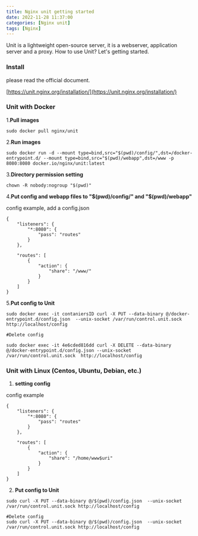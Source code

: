 ```yaml
---
title: Nginx unit getting started
date: 2022-11-28 11:37:00 
categories: [Nginx unit]
tags: [Nginx]
---
```


Unit is a lightweight open-source server, it is a webserver, application server and a proxy. How to use Unit? Let's getting started.

### Install

please read the official document.

[https://unit.nginx.org/installation/](https://unit.nginx.org/installation/)

### Unit with Docker

1.**Pull images**

```
sudo docker pull nginx/unit
```

2.**Run images**

```
sudo docker run -d --mount type=bind,src="$(pwd)/config/",dst=/docker-entrypoint.d/ --mount type=bind,src="$(pwd)/webapp",dst=/www -p 8080:8080 docker.io/nginx/unit:latest
```

3.**Directory permission setting**

```
chown -R nobody:nogroup "$(pwd)"
```

4.**Put config and webapp files to "$(pwd)/config/" and "$(pwd)/webapp"**

config example, add a config.json

```
{
    "listeners": {
        "*:8080": {
            "pass": "routes"
        }
    },

    "routes": [
        {
            "action": {
                "share": "/www/"
            }
        }
    ]
}
```

5.**Put config to Unit**

```
sudo docker exec -it contaniersID curl -X PUT --data-binary @/docker-entrypoint.d/config.json  --unix-socket /var/run/control.unit.sock http://localhost/config

#Delete config

sudo docker exec -it 4e6cded816dd curl -X DELETE --data-binary @/docker-entrypoint.d/config.json --unix-socket /var/run/control.unit.sock  http://localhost/config
```

### Unit with Linux (Centos, Ubuntu, Debian, etc.)

1. **setting config**

config example

```
{
    "listeners": {
        "*:8080": {
            "pass": "routes"
        }
    },

    "routes": [
        {
            "action": {
                "share": "/home/www$uri"
            }
        }
    ]
}
```

2. **Put config to Unit**

```
sudo curl -X PUT --data-binary @/$(pwd)/config.json  --unix-socket /var/run/control.unit.sock http://localhost/config

#Delete config
sudo curl -X PUT --data-binary @/$(pwd)/config.json  --unix-socket /var/run/control.unit.sock http://localhost/config
```

